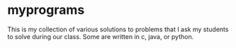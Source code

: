 myprograms
==========
This is my collection of various solutions to
problems that I ask my students to solve
during our class.  Some are written in c, java, or python.



